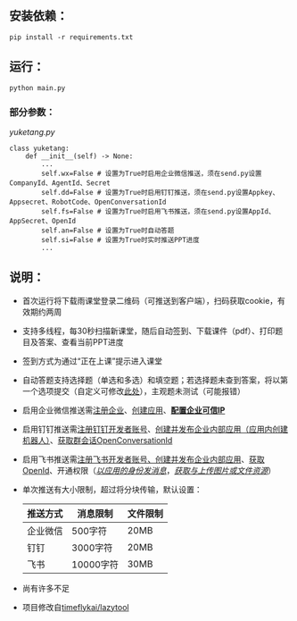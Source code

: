 安装依赖：
--
```shell
pip install -r requirements.txt 
```

运行：
--
```shell
python main.py
```

### 部分参数：
*yuketang.py*
```shell
class yuketang:
    def __init__(self) -> None:
        ...
        self.wx=False # 设置为True时启用企业微信推送，须在send.py设置CompanyId、AgentId、Secret
        self.dd=False # 设置为True时启用钉钉推送，须在send.py设置Appkey、Appsecret、RobotCode、OpenConversationId
        self.fs=False # 设置为True时启用飞书推送，须在send.py设置AppId、AppSecret、OpenId
        self.an=False # 设置为True时自动答题
        self.si=False # 设置为True时实时推送PPT进度
        ...
```

说明：
--
 - 首次运行将下载雨课堂登录二维码（可推送到客户端），扫码获取cookie，有效期约两周<br>
 - 支持多线程，每30秒扫描新课堂，随后自动签到、下载课件（pdf）、打印题目及答案、查看当前PPT进度<br>
 - 签到方式为通过“正在上课”提示进入课堂<br>
 - 自动答题支持选择题（单选和多选）和填空题；若选择题未查到答案，将以第一个选项提交（自定义可修改[此处](https://github.com/thuhollow2/Hetangyuketang/blob/main/yuketang.py#L280-L281)），主观题未测试（可能报错）<br>
 - 启用企业微信推送需[注册企业](https://work.weixin.qq.com/wework_admin/register_wx?from=myhome)、[创建应用](https://work.weixin.qq.com/wework_admin/frame#apps/createApiApp)、[**配置企业可信IP**](https://work.weixin.qq.com/wework_admin/frame#apps)<br>
 - 启用钉钉推送需[注册钉钉开发者账号](https://open-dev.dingtalk.com/)、[创建并发布企业内部应用（应用内创建机器人）](https://open-dev.dingtalk.com/fe/app#/corp/app)、[获取群会话OpenConversationId](https://open.dingtalk.com/document/isvapp/get-the-openconversationid-of-the-group-session)
 - 启用飞书推送需[注册飞书开发者账号、创建并发布企业内部应用](https://open.feishu.cn/app?lang=zh-CN)、[获取OpenId](https://open.feishu.cn/document/server-docs/im-v1/message/create)、开通权限（[*以应用的身份发消息*](https://open.feishu.cn/document/server-docs/im-v1/message/create)，[*获取与上传图片或文件资源*](https://open.feishu.cn/document/server-docs/im-v1/file/create)）
 - 单次推送有大小限制，超过将分块传输，默认设置：<br>
 
    | 推送方式 | 消息限制 | 文件限制 |
    | -------- | -------- | -------- |
    | 企业微信 | 500字符 | 20MB |
    | 钉钉 | 3000字符 | 20MB |
    | 飞书 | 10000字符 | 30MB |

 - 尚有许多不足<br>
 - 项目修改自[timeflykai/lazytool](https://github.com/timeflykai/lazytool/tree/main)
